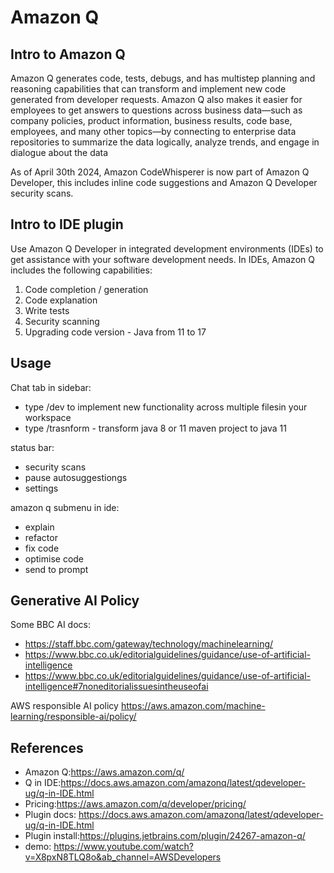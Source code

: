 # Amazon Q

## Intro to Amazon Q
Amazon Q generates code, tests, debugs, and has multistep planning and reasoning capabilities that can transform and implement new code generated from developer requests. Amazon Q also makes it easier for employees to get answers to questions across business data—such as company policies, product information, business results, code base, employees, and many other topics—by connecting to enterprise data repositories to summarize the data logically, analyze trends, and engage in dialogue about the data

As of April 30th 2024, Amazon CodeWhisperer is now part of Amazon Q Developer, this includes inline code suggestions and Amazon Q Developer security scans.

## Intro to IDE plugin
Use Amazon Q Developer in integrated development environments (IDEs) to get assistance with your software development needs. In IDEs, Amazon Q includes the following capabilities:

1. Code completion / generation
2. Code explanation
3. Write tests
4. Security scanning
5. Upgrading code version - Java from 11 to 17

## Usage

Chat tab in sidebar:  
- type /dev to implement new functionality across multiple filesin your workspace
- type /trasnform - transform java 8 or 11 maven project to java 11

status bar:
- security scans
- pause autosuggestiongs
- settings

amazon q submenu in ide:
- explain
- refactor
- fix code
- optimise code
- send to prompt

## Generative AI Policy
Some BBC AI docs:
- https://staff.bbc.com/gateway/technology/machinelearning/
- https://www.bbc.co.uk/editorialguidelines/guidance/use-of-artificial-intelligence
- https://www.bbc.co.uk/editorialguidelines/guidance/use-of-artificial-intelligence#7noneditorialissuesintheuseofai

AWS responsible AI policy https://aws.amazon.com/machine-learning/responsible-ai/policy/

## References
- Amazon Q:https://aws.amazon.com/q/
- Q in IDE:https://docs.aws.amazon.com/amazonq/latest/qdeveloper-ug/q-in-IDE.html
- Pricing:https://aws.amazon.com/q/developer/pricing/  
- Plugin docs: https://docs.aws.amazon.com/amazonq/latest/qdeveloper-ug/q-in-IDE.html
- Plugin install:https://plugins.jetbrains.com/plugin/24267-amazon-q/  
- demo: https://www.youtube.com/watch?v=X8pxN8TLQ8o&ab_channel=AWSDevelopers
